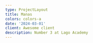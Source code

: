 ```yaml
---
type: ProjectLayout
title: Manas
colors: colors-a
date: '2024-03-01'
client: Awesome client
description: Number 3 at Lago Academy
---
```

